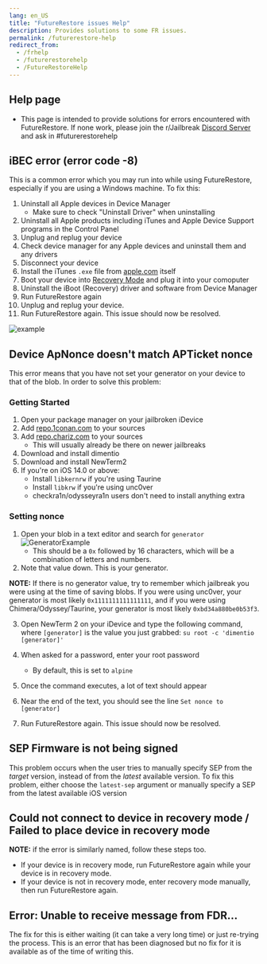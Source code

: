 ```yaml
---
lang: en_US
title: "FutureRestore issues Help"
description: Provides solutions to some FR issues.
permalink: /futurerestore-help
redirect_from:
  - /frhelp
  - /futurerestorehelp
  - /FutureRestoreHelp
---
```


## Help page

- This page is intended to provide solutions for errors encountered with FutureRestore. If none work, please join the r/Jailbreak [Discord Server](https://discord.gg/9apvC4C3CC) and ask in #futurerestorehelp

## iBEC error (error code -8)
This is a common error which you may run into while using FutureRestore, especially if you are using a Windows machine.
To fix this:
1. Uninstall all Apple devices in Device Manager
    - Make sure to check "Uninstall Driver" when uninstalling
1. Uninstall all Apple products including iTunes and Apple Device Support programs in the Control Panel
1. Unplug and replug your device
1. Check device manager for any Apple devices and uninstall them and any drivers
1. Disconnect your device
1. Install the iTunes `.exe` file from [apple.com](https://support.apple.com/kb/DL1816?locale=en_US) itself
1. Boot your device into [Recovery Mode](https://www.howtogeek.com/396530/how-to-put-your-iphone-or-ipad-into-recovery-mode/) and plug it into your comoputer
1. Uninstall the iBoot (Recovery) driver and software from Device Manager
1. Run FutureRestore again
1. Unplug and replug your device.
1. Run FutureRestore again. This issue should now be resolved.

![example](https://media.discordapp.net/attachments/825122925204078622/839186681202212904/unknown.png)

## Device ApNonce doesn't match APTicket nonce

This error means that you have not set your generator on your device to that of the blob. In order to solve this problem:

### Getting Started

1. Open your package manager on your jailbroken iDevice
1. Add [repo.1conan.com](https://repo.1conan.com) to your sources
1. Add [repo.chariz.com](https://repo.chariz.com) to your sources
    - This will usually already be there on newer jailbreaks
1. Download and install dimentio
1. Download and install NewTerm2
1. If you're on iOS 14.0 or above:
    - Install `libkernrw` if you're using Taurine
    - Install `libkrw` if you're using unc0ver
    - checkra1n/odysseyra1n users don't need to install anything extra

### Setting nonce

1. Open your blob in a text editor and search for `generator`
![GeneratorExample](https://user-images.githubusercontent.com/48022799/117004373-aa0b6700-acee-11eb-8a70-c488163e349b.jpeg) 
   - This should be a `0x` followed by 16 characters, which will be a combination of letters and numbers.
1. Note that value down. This is your generator.

**NOTE:** If there is no generator value, try to remember which jailbreak you were using at the time of saving blobs. If you were using unc0ver, your generator is most likely `0x1111111111111111`, and if you were using Chimera/Odyssey/Taurine, your generator is most likely `0xbd34a880be0b53f3`.

3. Open NewTerm 2 on your iDevice and type the following command, where `[generator]` is the value you just grabbed: `su root -c 'dimentio [generator]'`
    
1. When asked for a password, enter your root password
    - By default, this is set to `alpine`
1. Once the command executes, a lot of text should appear
1. Near the end of the text, you should see the line `Set nonce to [generator]`
1. Run FutureRestore again. This issue should now be resolved.

## SEP Firmware is not being signed

This problem occurs when the user tries to manually specify SEP from the *target* version, instead of from the *latest* available version. To fix this problem, either choose the `latest-sep` argument or manually specify a SEP from the latest available iOS version

## Could not connect to device in recovery mode / Failed to place device in recovery mode

**NOTE:** if the error is similarly named, follow these steps too.

- If your device is in recovery mode, run FutureRestore again while your device is in recovery mode.
- If your device is not in recovery mode, enter recovery mode manually, then run FutureRestore again.

## Error: Unable to receive message from FDR...

The fix for this is either waiting (it can take a very long time) or just re-trying the process. 
This is an error that has been diagnosed but no fix for it is available as of the time of writing this.
